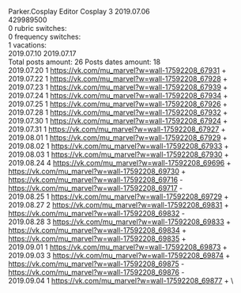 Parker.Cosplay	Editor Cosplay 3 2019.07.06\
429989500\
0 rubric switches:\
0 frequency switches:\
1 vacations:\
2019.07.10 2019.07.17 \
Total posts amount: 26	Posts dates amount: 18\
2019.07.20 1 https://vk.com/mu_marvel?w=wall-17592208_67931 + \
2019.07.22 1 https://vk.com/mu_marvel?w=wall-17592208_67928 + \
2019.07.23 1 https://vk.com/mu_marvel?w=wall-17592208_67939 + \
2019.07.24 1 https://vk.com/mu_marvel?w=wall-17592208_67934 + \
2019.07.25 1 https://vk.com/mu_marvel?w=wall-17592208_67926 + \
2019.07.28 1 https://vk.com/mu_marvel?w=wall-17592208_67932 + \
2019.07.30 1 https://vk.com/mu_marvel?w=wall-17592208_67924 + \
2019.07.31 1 https://vk.com/mu_marvel?w=wall-17592208_67927 + \
2019.08.01 1 https://vk.com/mu_marvel?w=wall-17592208_67929 + \
2019.08.02 1 https://vk.com/mu_marvel?w=wall-17592208_67933 + \
2019.08.03 1 https://vk.com/mu_marvel?w=wall-17592208_67930 + \
2019.08.24 4 https://vk.com/mu_marvel?w=wall-17592208_69696 + https://vk.com/mu_marvel?w=wall-17592208_69730 + https://vk.com/mu_marvel?w=wall-17592208_69716 - https://vk.com/mu_marvel?w=wall-17592208_69717 - \
2019.08.25 1 https://vk.com/mu_marvel?w=wall-17592208_69729 + \
2019.08.27 2 https://vk.com/mu_marvel?w=wall-17592208_69831 + https://vk.com/mu_marvel?w=wall-17592208_69832 - \
2019.08.28 3 https://vk.com/mu_marvel?w=wall-17592208_69833 + https://vk.com/mu_marvel?w=wall-17592208_69834 + https://vk.com/mu_marvel?w=wall-17592208_69835 + \
2019.09.01 1 https://vk.com/mu_marvel?w=wall-17592208_69873 + \
2019.09.03 3 https://vk.com/mu_marvel?w=wall-17592208_69874 + https://vk.com/mu_marvel?w=wall-17592208_69875 - https://vk.com/mu_marvel?w=wall-17592208_69876 - \
2019.09.04 1 https://vk.com/mu_marvel?w=wall-17592208_69877 + \
